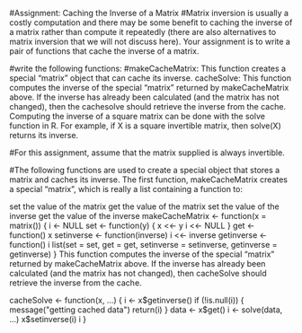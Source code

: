 #Assignment: Caching the Inverse of a Matrix
#Matrix inversion is usually a costly computation and there may be some benefit to caching the inverse of a matrix rather than compute it repeatedly (there are also alternatives to matrix inversion that we will not discuss here). Your assignment is to write a pair of functions that cache the inverse of a matrix.

#write the following functions:
#makeCacheMatrix: This function creates a special “matrix” object that can cache its inverse. cacheSolve: This function computes the inverse of the special “matrix” returned by makeCacheMatrix above. If the inverse has already been calculated (and the matrix has not changed), then the cachesolve should retrieve the inverse from the cache. Computing the inverse of a square matrix can be done with the solve function in R. For example, if X is a square invertible matrix, then solve(X) returns its inverse.

#For this assignment, assume that the matrix supplied is always invertible.

#The following functions are used to create a special object that stores a matrix and caches its inverse. The first function, makeCacheMatrix creates a special “matrix”, which is really a list containing a function to:

set the value of the matrix
get the value of the matrix
set the value of the inverse
get the value of the inverse
makeCacheMatrix <- function(x = matrix()) {
    i <- NULL
  set <- function(y) {
          x <<- y
          i <<- NULL
  }
  get <- function() x
  setinverse <- function(inverse) i <<- inverse
  getinverse <- function() i
  list(set = set,
       get = get,
       setinverse = setinverse,
       getinverse = getinverse)
}
This function computes the inverse of the special “matrix” returned by makeCacheMatrix above. If the inverse has already been calculated (and the matrix has not changed), then cacheSolve should retrieve the inverse from the cache.

cacheSolve <- function(x, ...) {
  i <- x$getinverse()
  if (!is.null(i)) {
          message("getting cached data")
          return(i)
  }
  data <- x$get()
  i <- solve(data, ...)
  x$setinverse(i)
  i
}
